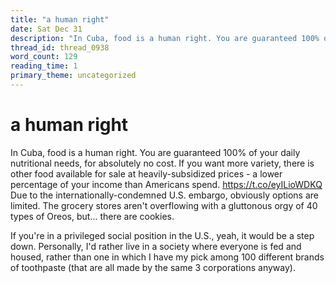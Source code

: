 ```yaml
---
title: "a human right"
date: Sat Dec 31
description: "In Cuba, food is a human right. You are guaranteed 100% of your daily nutritional needs, for absolutely no cost."
thread_id: thread_0938
word_count: 129
reading_time: 1
primary_theme: uncategorized
---
```


# a human right

In Cuba, food is a human right. You are guaranteed 100% of your daily nutritional needs, for absolutely no cost. If you want more variety, there is other food available for sale at heavily-subsidized prices - a lower percentage of your income than Americans spend. https://t.co/eyILioWDKQ Due to the internationally-condemned U.S. embargo, obviously options are limited. The grocery stores aren't overflowing with a gluttonous orgy of 40 types of Oreos, but... there are cookies.

If you're in a privileged social position in the U.S., yeah, it would be a step down. Personally, I'd rather live in a society where everyone is fed and housed, rather than one in which I have my pick among 100 different brands of toothpaste (that are all made by the same 3 corporations anyway).